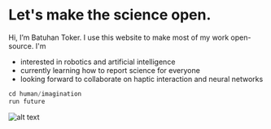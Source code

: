 # Let's make the science open.

Hi, I’m Batuhan Toker. I use this website to make most of my work open-source. I'm
- interested in robotics and artificial intelligence
- currently learning how to report science for everyone
- looking forward to collaborate on haptic interaction and neural networks
```c++
cd human/imagination
run future
```
![alt text](https://github-readme-stats.vercel.app/api/top-langs/?username=batuhantoker)
<!-- 
![alt text](https://github-readme-stats.vercel.app/api/top-langs/?username=batuhantoker)
![alt text](https://github-readme-streak-stats.herokuapp.com/?user=batuhantoker)
![alt text](https://github-profile-trophy.vercel.app/?username=batuhantoker) 
![alt text](https://github-readme-stats.vercel.app/api?username=batuhantoker)
![alt text](https://github-profile-summary-cards.vercel.app/api/cards/profile-details?username=batuhantoker&theme=vue)
--->
<!---
tokerbatuhan/tokerbatuhan is a ✨ special ✨ repository because its `README.md` (this file) appears on your GitHub profile.
You can click the Preview link to take a look at your changes.
--->
